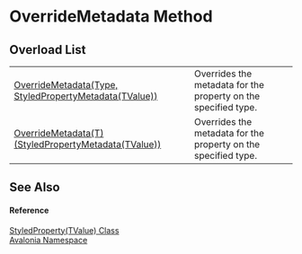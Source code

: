 # OverrideMetadata Method


## Overload List
<table>
<tr>
<td><a href="M_Avalonia_StyledProperty_1_OverrideMetadata">OverrideMetadata(Type, StyledPropertyMetadata(TValue))</a></td>
<td>Overrides the metadata for the property on the specified type.</td>
</tr>
<tr>
<td><a href="M_Avalonia_StyledProperty_1_OverrideMetadata__1">OverrideMetadata(T)(StyledPropertyMetadata(TValue))</a></td>
<td>Overrides the metadata for the property on the specified type.</td>
</tr>
</table>

## See Also


#### Reference
<a href="T_Avalonia_StyledProperty_1">StyledProperty(TValue) Class</a>  
<a href="N_Avalonia">Avalonia Namespace</a>  
